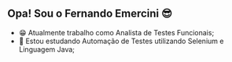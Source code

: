 ## Opa! Sou o Fernando Emercini 😎

- 😁 Atualmente trabalho como Analista de Testes Funcionais;
- 🌱 Estou estudando Automação de Testes utilizando Selenium e Linguagem Java;
